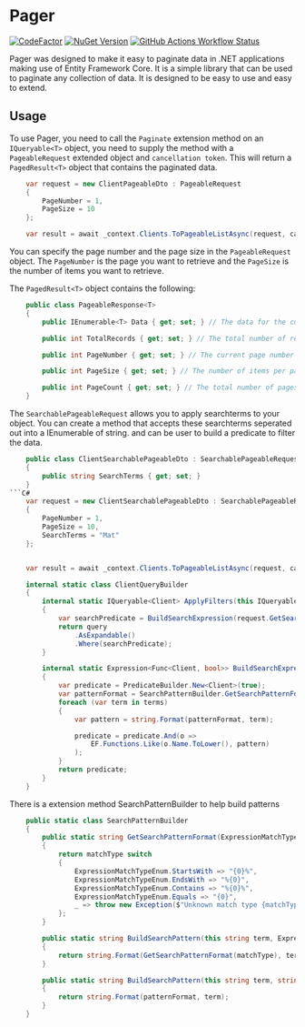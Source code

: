 # Pager

[![CodeFactor](https://www.codefactor.io/repository/github/matindewet/pager/badge)](https://www.codefactor.io/repository/github/matindewet/pager)
[![NuGet Version](https://img.shields.io/nuget/v/MatinDeWet.Pager)](https://www.nuget.org/packages/MatinDeWet.Pager) 
[![GitHub Actions Workflow Status](https://img.shields.io/github/actions/workflow/status/MatinDeWet/Pager/dotnet.yml)](https://github.com/MatinDeWet/Pager)

Pager was designed to make it easy to paginate data in .NET applications making use of Entity Framework Core. It is a simple library that can be used to paginate any collection of data. It is designed to be easy to use and easy to extend.

## Usage
To use Pager, you need to call the `Paginate` extension method on an `IQueryable<T>` object, you need to supply the method with a `PageableRequest` extended object and `cancellation token`. This will return a `PagedResult<T>` object that contains the paginated data.

```C#
    var request = new ClientPageableDto : PageableRequest
    {
        PageNumber = 1,
        PageSize = 10
    };

    var result = await _context.Clients.ToPageableListAsync(request, cancellationtoken);
```
You can specify the page number and the page size in the `PageableRequest` object. The `PageNumber` is the page you want to retrieve and the `PageSize` is the number of items you want to retrieve.

The `PagedResult<T>` object contains the following:
```C#
    public class PageableResponse<T>
    {
        public IEnumerable<T> Data { get; set; } // The data for the current page

        public int TotalRecords { get; set; } // The total number of records in the collection

        public int PageNumber { get; set; } // The current page number

        public int PageSize { get; set; } // The number of items per page

        public int PageCount { get; set; } // The total number of pages
    }
```


The `SearchablePageableRequest` allows you to apply searchterms to your object. You can create a method that accepts these searchterms seperated out into a IEnumerable of string. and can be user to build a predicate to filter the data.

```C#
	public class ClientSearchablePageableDto : SearchablePageableRequest
	{
		public string SearchTerms { get; set; }
	}
```C#
    var request = new ClientSearchablePageableDto : SearchablePageableRequest
    {
        PageNumber = 1,
        PageSize = 10,
        SearchTerms = "Mat"
    };


    var result = await _context.Clients.ToPageableListAsync(request, cancellationtoken);
```

```C#
    internal static class ClientQueryBuilder
    {
        internal static IQueryable<Client> ApplyFilters(this IQueryable<Client> query, ClientSearchablePageableDto request)
        {
            var searchPredicate = BuildSearchExpression(request.GetSearchTerms(true));
            return query
                .AsExpandable()
                .Where(searchPredicate);
        }

        internal static Expression<Func<Client, bool>> BuildSearchExpression(IEnumerable<string> terms, ExpressionMatchTypeEnum matchType = ExpressionMatchTypeEnum.StartsWith)
        {
            var predicate = PredicateBuilder.New<Client>(true);
            var patternFormat = SearchPatternBuilder.GetSearchPatternFormat(matchType);
            foreach (var term in terms)
            {
                var pattern = string.Format(patternFormat, term);

                predicate = predicate.And(o =>
                    EF.Functions.Like(o.Name.ToLower(), pattern)
                );
            }
            return predicate;
        }
    }
```

There is a extension method SearchPatternBuilder to help build patterns
```C#
    public static class SearchPatternBuilder
    {
        public static string GetSearchPatternFormat(ExpressionMatchTypeEnum matchType)
        {
            return matchType switch
            {
                ExpressionMatchTypeEnum.StartsWith => "{0}%",
                ExpressionMatchTypeEnum.EndsWith => "%{0}",
                ExpressionMatchTypeEnum.Contains => "%{0}%",
                ExpressionMatchTypeEnum.Equals => "{0}",
                _ => throw new Exception($"Unknown match type {matchType}"),
            };
        }

        public static string BuildSearchPattern(this string term, ExpressionMatchTypeEnum matchType)
        {
            return string.Format(GetSearchPatternFormat(matchType), term);
        }

        public static string BuildSearchPattern(this string term, string patternFormat)
        {
            return string.Format(patternFormat, term);
        }
    }
```